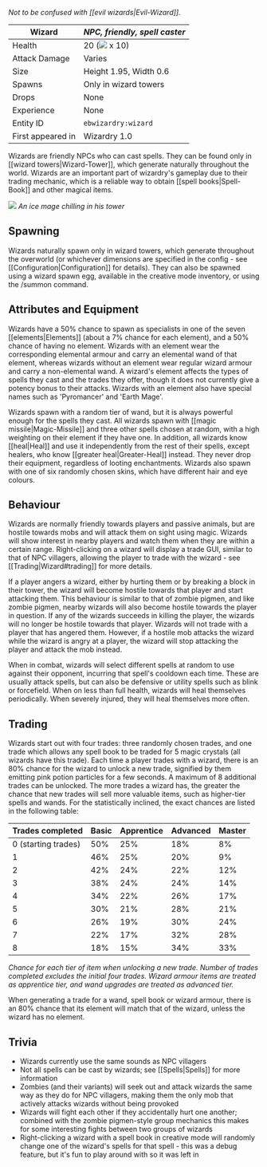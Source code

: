 _Not to be confused with [[evil wizards|Evil-Wizard]]._

| Wizard | _NPC, friendly, spell caster_ |
|--------|-------|
| Health | 20 (![](https://d1u5p3l4wpay3k.cloudfront.net/minecraft_gamepedia/a/a7/Heart.svg?version=bda6b1af2e973a710a075d05b9cba7fc) x 10)|
| Attack Damage | Varies |
| Size | Height 1.95, Width 0.6 |
| Spawns | Only in wizard towers |
| Drops | None |
| Experience | None |
| Entity ID | `ebwizardry:wizard` |
| First appeared in | Wizardry 1.0 |

Wizards are friendly NPCs who can cast spells. They can be found only in [[wizard towers|Wizard-Tower]], which generate naturally throughout the world. Wizards are an important part of wizardry's gameplay due to their trading mechanic, which is a reliable way to obtain [[spell books|Spell-Book]] and other magical items.

![](https://media.forgecdn.net/attachments/202/398/2017-01-16_20.png)
_An ice mage chilling in his tower_

## Spawning
Wizards naturally spawn only in wizard towers, which generate throughout the overworld (or whichever dimensions are specified in the config - see [[Configuration|Configuration]] for details). They can also be spawned using a wizard spawn egg, available in the creative mode inventory, or using the /summon command.

## Attributes and Equipment
Wizards have a 50% chance to spawn as specialists in one of the seven [[elements|Elements]] (about a 7% chance for each element), and a 50% chance of having no element. Wizards with an element wear the corresponding elemental armour and carry an elemental wand of that element, whereas wizards without an element wear regular wizard armour and carry a non-elemental wand. A wizard's element affects the types of spells they cast and the trades they offer, though it does not currently give a potency bonus to their attacks. Wizards with an element also have special names such as 'Pyromancer' and 'Earth Mage'.

Wizards spawn with a random tier of wand, but it is always powerful enough for the spells they cast. All wizards spawn with [[magic missile|Magic-Missile]] and three other spells chosen at random, with a high weighting on their element if they have one. In addition, all wizards know [[heal|Heal]] and use it independently from the rest of their spells, except healers, who know [[greater heal|Greater-Heal]] instead. They never drop their equipment, regardless of looting enchantments. Wizards also spawn with one of six randomly chosen skins, which have different hair and eye colours.

## Behaviour
Wizards are normally friendly towards players and passive animals, but are hostile towards mobs and will attack them on sight using magic. Wizards will show interest in nearby players and watch them when they are within a certain range. Right-clicking on a wizard will display a trade GUI, similar to that of NPC villagers, allowing the player to trade with the wizard - see [[Trading|Wizard#trading]] for more details.

If a player angers a wizard, either by hurting them or by breaking a block in their tower, the wizard will become hostile towards that player and start attacking them. This behaviour is similar to that of zombie pigmen, and like zombie pigmen, nearby wizards will also become hostile towards the player in question. If any of the wizards succeeds in killing the player, the wizards will no longer be hostile towards that player. Wizards will not trade with a player that has angered them. However, if a hostile mob attacks the wizard while the wizard is angry at a player, the wizard will stop attacking the player and attack the mob instead.

When in combat, wizards will select different spells at random to use against their opponent, incurring that spell's cooldown each time. These are usually attack spells, but can also be defensive or utility spells such as blink or forcefield. When on less than full health, wizards will heal themselves periodically. When severely injured, they will heal themselves more often.

## Trading
Wizards start out with four trades: three randomly chosen trades, and one trade which allows any spell book to be traded for 5 magic crystals (all wizards have this trade). Each time a player trades with a wizard, there is an 80% chance for the wizard to unlock a new trade, signified by them emitting pink potion particles for a few seconds. A maximum of 8 additional trades can be unlocked. The more trades a wizard has, the greater the chance that new trades will sell more valuable items, such as higher-tier spells and wands. For the statistically inclined, the exact chances are listed in the following table:

| Trades completed   | Basic | Apprentice | Advanced | Master |
|--------------------|-------|------------|----------|--------|
| 0 (starting trades)| 50%   | 25%        | 18%      | 8%     |
| 1                  | 46%   | 25%        | 20%      | 9%     |
| 2                  | 42%   | 24%        | 22%      | 12%    |
| 3                  | 38%   | 24%        | 24%      | 14%    |
| 4                  | 34%   | 22%        | 26%      | 17%    |
| 5                  | 30%   | 21%        | 28%      | 21%    |
| 6                  | 26%   | 19%        | 30%      | 24%    |
| 7                  | 22%   | 17%        | 32%      | 28%    |
| 8                  | 18%   | 15%        | 34%      | 33%    |

_Chance for each tier of item when unlocking a new trade. Number of trades completed excludes the initial four trades. Wizard armour items are treated as apprentice tier, and wand upgrades are treated as advanced tier._

When generating a trade for a wand, spell book or wizard armour, there is an 80% chance that its element will match that of the wizard, unless the wizard has no element.

## Trivia
- Wizards currently use the same sounds as NPC villagers
- Not all spells can be cast by wizards; see [[Spells|Spells]] for more information
- Zombies (and their variants) will seek out and attack wizards the same way as they do for NPC villagers, making them the only mob that actively attacks wizards without being provoked
- Wizards will fight each other if they accidentally hurt one another; combined with the zombie pigmen-style group mechanics this makes for some interesting fights between two groups of wizards
- Right-clicking a wizard with a spell book in creative mode will randomly change one of the wizard's spells for that spell - this was a debug feature, but it's fun to play around with so it was left in